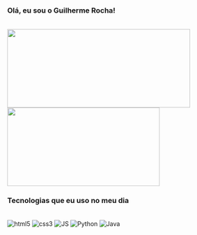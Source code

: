 ### Olá, eu sou o Guilherme Rocha!

<br>

<img height="180em" width="420em" src="https://github-readme-stats.vercel.app/api?username=guirtds&show_icons=true&theme=dark&include_all_commits=true&count_private=true"/>
<img height="180em" width="350em" src="https://github-readme-stats.vercel.app/api/top-langs/?username=guirtds&layout=compact&langs_count=7&theme=dark"/>

### Tecnologias que eu uso no meu dia

<div style="display: inline_block"><br>
<img align="center" alt="html5" src="https://img.shields.io/badge/HTML5-E34F26?style=for-the-badge&logo=html5&logoColor=white">
<img align="center" alt="css3" src="https://img.shields.io/badge/CSS3-1572B6?style=for-the-badge&logo=css3&logoColor=white">
<img align="center" alt="JS" src="https://img.shields.io/badge/JavaScript-323330?style=for-the-badge&logo=javascript&logoColor=F7DF1E">
<img align="center" alt="Python" src="https://img.shields.io/badge/Python-14354C?style=for-the-badge&logo=python&logoColor=white">
<img align="center" alt="Java" src="https://img.shields.io/badge/Java-ED8B00?style=for-the-badge&logo=openjdk&logoColor=white">
</div>
